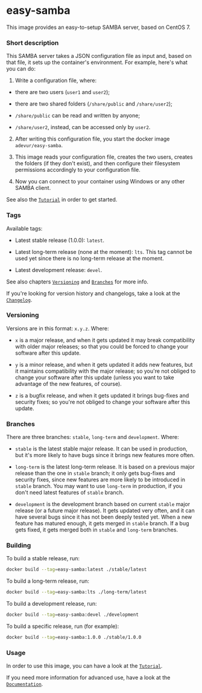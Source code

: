 # easy-samba
This image provides an easy-to-setup SAMBA server, based on CentOS 7.

### Short description
This SAMBA server takes a JSON configuration file as input and, based on that file, it sets up the container's environment. For example, here's what you can do:

1) Write a configuration file, where:

  - there are two users (`user1` and `user2`);

  - there are two shared folders (`/share/public` and `/share/user2`);

  - `/share/public` can be read and written by anyone;

  - `/share/user2`, instead, can be accessed only by `user2`.

2) After writing this configuration file, you start the docker image `adevur/easy-samba`.

3) This image reads your configuration file, creates the two users, creates the folders (if they don't exist), and then configure their filesystem permissions accordingly to your configuration file.

4) Now you can connect to your container using Windows or any other SAMBA client.

See also the [`Tutorial`](https://github.com/adevur/docker-easy-samba/blob/master/docs/TUTORIAL.md) in order to get started.

### Tags
Available tags:

- Latest stable release (1.0.0): `latest`.

- Latest long-term release (none at the moment): `lts`. This tag cannot be used yet since there is no long-term release at the moment.

- Latest development release: `devel`.

See also chapters [`Versioning`](https://github.com/adevur/docker-easy-samba/blob/master/README.md#versioning)
and [`Branches`](https://github.com/adevur/docker-easy-samba/blob/master/README.md#branches) for more info.

If you're looking for version history and changelogs, take a look at the [`Changelog`](https://github.com/adevur/docker-easy-samba/blob/master/docs/CHANGELOG.md).

### Versioning
Versions are in this format: `x.y.z`. Where:

- `x` is a major release, and when it gets updated it may break compatibility with older major releases; so that you could be forced to change your software after this update.

- `y` is a minor release, and when it gets updated it adds new features, but it maintains compatibility with the major release; so you're not obliged to change your software after this update (unless you want to take advantage of the new features, of course).

- `z` is a bugfix release, and when it gets updated it brings bug-fixes and security fixes; so you're not obliged to change your software after this update.

### Branches
There are three branches: `stable`, `long-term` and `development`. Where:

- `stable` is the latest stable major release. It can be used in production, but it's more likely to have bugs since it brings new features more often.

- `long-term` is the latest long-term release. It is based on a previous major release than the one in `stable` branch; it only gets bug-fixes and security fixes, since new features are more likely to be introduced in `stable` branch. You may want to use `long-term` in production, if you don't need latest features of `stable` branch.

- `development` is the development branch based on current `stable` major release (or a future major release). It gets updated very often, and it can have several bugs since it has not been deeply tested yet. When a new feature has matured enough, it gets merged in `stable` branch. If a bug gets fixed, it gets merged both in `stable` and `long-term` branches.

### Building
To build a stable release, run:
```sh
docker build --tag=easy-samba:latest ./stable/latest
```

To build a long-term release, run:
```sh
docker build --tag=easy-samba:lts ./long-term/latest
```

To build a development release, run:
```sh
docker build --tag=easy-samba:devel ./development
```

To build a specific release, run (for example):
```sh
docker build --tag=easy-samba:1.0.0 ./stable/1.0.0
```

### Usage
In order to use this image, you can have a look at the [`Tutorial`](https://github.com/adevur/docker-easy-samba/blob/master/docs/TUTORIAL.md).

If you need more information for advanced use, have a look at the [`Documentation`](https://github.com/adevur/docker-easy-samba/blob/master/docs/DOCUMENTATION.md).

